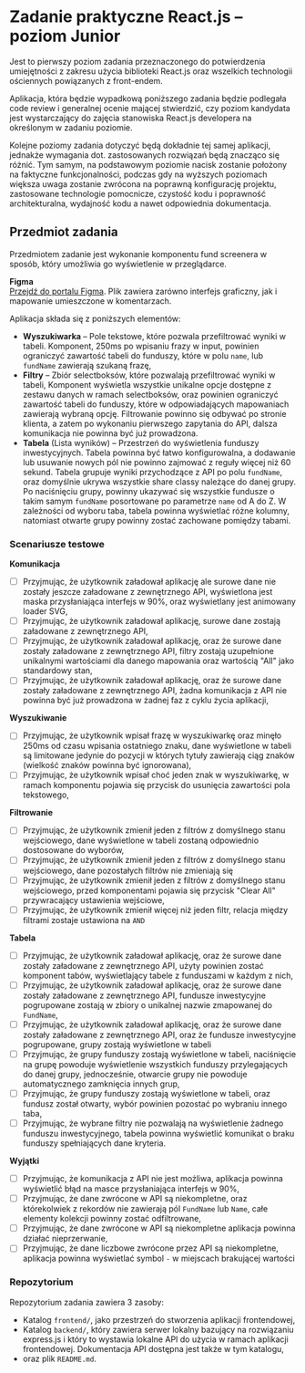 # Zadanie praktyczne React.js – poziom Junior

Jest to pierwszy poziom zadania przeznaczonego do potwierdzenia umiejętności z zakresu użycia biblioteki React.js oraz wszelkich technologii ościennych powiązanych z front-endem. 

Aplikacja, która będzie wypadkową poniższego zadania będzie podlegała code review i generalnej ocenie mającej stwierdzić, czy poziom kandydata jest wystarczający do zajęcia stanowiska React.js developera na określonym w zadaniu poziomie.

Kolejne poziomy zadania dotyczyć będą dokładnie tej samej aplikacji, jednakże wymagania dot. zastosowanych rozwiązań będą znacząco się różnić. Tym samym, na podstawowym poziomie nacisk zostanie położony na faktyczne funkcjonalności, podczas gdy na wyższych poziomach większa uwaga zostanie zwrócona na poprawną konfigurację projektu, zastosowane technologie pomocnicze, czystość kodu i poprawność architekturalna, wydajność kodu a nawet odpowiednia dokumentacja.

## Przedmiot zadania

Przedmiotem zadanie jest wykonanie komponentu fund screenera w sposób, który umożliwia go wyświetlenie w przeglądarce. 

**Figma**\
[Przejdź do portalu Figma](https://www.figma.com/file/Azr8l4GDxIKhz2kxk1mFnn/Zadanie-praktyczne-React.js-%E2%80%93-poziom-Junior?node-id=3%3A6089). Plik zawiera zarówno interfejs graficzny, jak i mapowanie umieszczone w komentarzach.

Aplikacja składa się z poniższych elementów:
* **Wyszukiwarka** – Pole tekstowe, które pozwala przefiltrować wyniki w tabeli. Komponent, 250ms po wpisaniu frazy w input, powinien ograniczyć zawartość tabeli do funduszy, które w polu `name`, lub `fundName` zawierają szukaną frazę,
* **Filtry** – Zbiór selectboksów, które pozwalają przefiltrować wyniki w tabeli, Komponent wyświetla wszystkie unikalne opcje dostępne z zestawu danych w ramach selectboksów, oraz powinien ograniczyć zawartość tabeli do funduszy, które w odpowiadających mapowaniach zawierają wybraną opcję. Filtrowanie powinno się odbywać po stronie klienta, a zatem po wykonaniu pierwszego zapytania do API, dalsza komunikacja nie powinna być już prowadzona.
* **Tabela** (Lista wyników) – Przestrzeń do wyświetlenia funduszy inwestycyjnych. Tabela powinna być łatwo konfigurowalna, a dodawanie lub usuwanie nowych pól nie powinno zajmować z reguły więcej niż 60 sekund.
  Tabela grupuje wyniki przychodzące z API po polu `fundName`, oraz domyślnie ukrywa wszystkie share classy należące do danej grupy. Po naciśnięciu grupy, powinny ukazywać się wszystkie fundusze o takim samym `fundName` posortowane po parametrze `name` od A do Z.
  W zależności od wyboru taba, tabela powinna wyświetlać różne kolumny, natomiast otwarte grupy powinny zostać zachowane pomiędzy tabami.

### Scenariusze testowe

**Komunikacja**
- [ ] Przyjmując, że użytkownik załadował aplikację ale surowe dane nie zostały jeszcze załadowane z zewnętrznego API, wyświetlona jest maska przysłaniająca interfejs w 90%, oraz wyświetlany jest animowany loader SVG,
- [ ] Przyjmując, że użytkownik załadował aplikację, surowe dane zostają załadowane z zewnętrznego API,
- [ ] Przyjmując, że użytkownik załadował aplikację, oraz że surowe dane zostały załadowane z zewnętrznego API, filtry zostają uzupełnione unikalnymi wartościami dla danego mapowania oraz wartością "All" jako standardowy stan,
- [ ] Przyjmując, że użytkownik załadował aplikację, oraz że surowe dane zostały załadowane z zewnętrznego API, żadna komunikacja z API nie powinna być już prowadzona w żadnej faz z cyklu życia aplikacji,

**Wyszukiwanie**
- [ ] Przyjmując, że użytkownik wpisał frazę w wyszukiwarkę oraz minęło 250ms od czasu wpisania ostatniego znaku, dane wyświetlone w tabeli są limitowane jedynie do pozycji w których tytuły zawierają ciąg znaków (wielkość znaków powinna być ignorowana),
- [ ] Przyjmując, że użytkownik wpisał choć jeden znak w wyszukiwarkę, w ramach komponentu pojawia się przycisk do usunięcia zawartości pola tekstowego,

**Filtrowanie**
- [ ] Przyjmując, że użytkownik zmienił jeden z filtrów z domyślnego stanu wejściowego, dane wyświetlone w tabeli zostaną odpowiednio dostosowane do wyborów,
- [ ] Przyjmując, że użytkownik zmienił jeden z filtrów z domyślnego stanu wejściowego, dane pozostałych filtrów nie zmieniają się
- [ ] Przyjmując, że użytkownik zmienił jeden z filtrów z domyślnego stanu wejściowego, przed komponentami pojawia się przycisk "Clear All" przywracający ustawienia wejściowe,
- [ ] Przyjmując, że użytkownik zmienił więcej niż jeden filtr, relacja między filtrami zostaje ustawiona na `AND`

**Tabela**
- [ ] Przyjmując, że użytkownik załadował aplikację, oraz że surowe dane zostały załadowane z zewnętrznego API, użyty powinien zostać komponent tabów, wyświetlający tabele z funduszami w każdym z nich,
- [ ] Przyjmując, że użytkownik załadował aplikację, oraz że surowe dane zostały załadowane z zewnętrznego API, fundusze inwestycyjne pogrupowane zostają w zbiory o unikalnej nazwie zmapowanej do `FundName`,
- [ ] Przyjmując, że użytkownik załadował aplikację, oraz że surowe dane zostały załadowane z zewnętrznego API, oraz że fundusze inwestycyjne pogrupowane, grupy zostają wyświetlone w tabeli 
- [ ] Przyjmując, że grupy funduszy zostają wyświetlone w tabeli, naciśnięcie na grupę powoduje wyświetlenie wszystkich funduszy przylegających do danej grupy, jednocześnie, otwarcie grupy nie powoduje automatycznego zamknięcia innych grup,
- [ ] Przyjmując, że grupy funduszy zostają wyświetlone w tabeli, oraz fundusz został otwarty, wybór powinien pozostać po wybraniu innego taba,
- [ ] Przyjmując, że wybrane filtry nie pozwalają na wyświetlenie żadnego funduszu inwestycyjnego, tabela powinna wyświetlić komunikat o braku funduszy spełniających dane kryteria.

**Wyjątki**
- [ ] Przyjmując, że komunikacja z API nie jest możliwa, aplikacja powinna wyświetlić błąd na masce przysłaniająca interfejs w 90%,
- [ ] Przyjmując, że dane zwrócone w API są niekompletne, oraz którekolwiek z rekordów nie zawierają pól `FundName` lub `Name`, całe elementy kolekcji powinny zostać odfiltrowane,
- [ ] Przyjmując, że dane zwrócone w API są niekompletne aplikacja powinna działać nieprzerwanie,
- [ ] Przyjmując, że dane liczbowe zwrócone przez API są niekompletne, aplikacja powinna wyświetlać symbol `-` w miejscach brakującej wartości

### Repozytorium

Repozytorium zadania zawiera 3 zasoby:
- Katalog `frontend/`, jako przestrzeń do stworzenia aplikacji frontendowej,
- Katalog `backend/`, który zawiera serwer lokalny bazujący na rozwiązaniu express.js i który to wystawia lokalne API do użycia w ramach aplikacji frontendowej. Dokumentacja API dostępna jest także w tym katalogu,
- oraz plik `README.md`.

